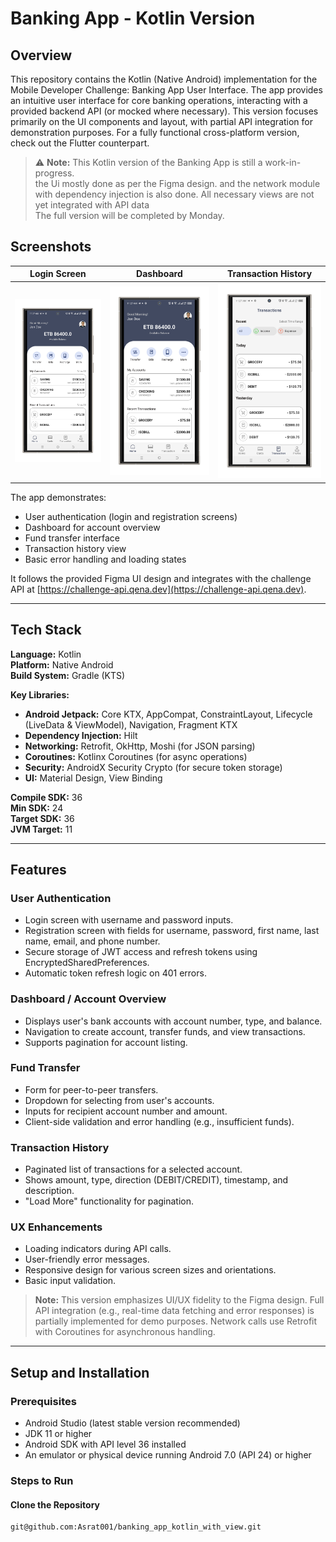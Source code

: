 # Banking App - Kotlin Version

## Overview
This repository contains the Kotlin (Native Android) implementation for the Mobile Developer Challenge: Banking App User Interface. The app provides an intuitive user interface for core banking operations, interacting with a provided backend API (or mocked where necessary). This version focuses primarily on the UI components and layout, with partial API integration for demonstration purposes. For a fully functional cross-platform version, check out the Flutter counterpart.


> ⚠️ **Note:** This Kotlin version of the Banking App is still a work-in-progress.  
> the Ui mostly done as per the Figma design. and the network module with dependency injection is also done.
> All necessary views are not yet integrated with API data  
> The full version will be completed by Monday.


## Screenshots

| Login Screen | Dashboard | Transaction History |
|--------------|-----------|-------------------|
| ![Login Screen](assets/Screenshot_20250926-112711-portrait.png) | ![Dashboard](assets/Screenshot_20250926-112711-portrait.png) | ![Transaction History](assets/Screenshot_20250926-112725-portrait.png) |




The app demonstrates:

- User authentication (login and registration screens)
- Dashboard for account overview
- Fund transfer interface
- Transaction history view
- Basic error handling and loading states

It follows the provided Figma UI design and integrates with the challenge API at [https://challenge-api.qena.dev](https://challenge-api.qena.dev).

---

## Tech Stack

**Language:** Kotlin  
**Platform:** Native Android  
**Build System:** Gradle (KTS)

**Key Libraries:**

- **Android Jetpack:** Core KTX, AppCompat, ConstraintLayout, Lifecycle (LiveData & ViewModel), Navigation, Fragment KTX
- **Dependency Injection:** Hilt
- **Networking:** Retrofit, OkHttp, Moshi (for JSON parsing)
- **Coroutines:** Kotlinx Coroutines (for async operations)
- **Security:** AndroidX Security Crypto (for secure token storage)
- **UI:** Material Design, View Binding

**Compile SDK:** 36  
**Min SDK:** 24  
**Target SDK:** 36  
**JVM Target:** 11

---

## Features

### User Authentication
- Login screen with username and password inputs.
- Registration screen with fields for username, password, first name, last name, email, and phone number.
- Secure storage of JWT access and refresh tokens using EncryptedSharedPreferences.
- Automatic token refresh logic on 401 errors.

### Dashboard / Account Overview
- Displays user's bank accounts with account number, type, and balance.
- Navigation to create account, transfer funds, and view transactions.
- Supports pagination for account listing.

### Fund Transfer
- Form for peer-to-peer transfers.
- Dropdown for selecting from user's accounts.
- Inputs for recipient account number and amount.
- Client-side validation and error handling (e.g., insufficient funds).

### Transaction History
- Paginated list of transactions for a selected account.
- Shows amount, type, direction (DEBIT/CREDIT), timestamp, and description.
- "Load More" functionality for pagination.

### UX Enhancements
- Loading indicators during API calls.
- User-friendly error messages.
- Responsive design for various screen sizes and orientations.
- Basic input validation.

> **Note:** This version emphasizes UI/UX fidelity to the Figma design. Full API integration (e.g., real-time data fetching and error responses) is partially implemented for demo purposes. Network calls use Retrofit with Coroutines for asynchronous handling.

---

## Setup and Installation

### Prerequisites
- Android Studio (latest stable version recommended)
- JDK 11 or higher
- Android SDK with API level 36 installed
- An emulator or physical device running Android 7.0 (API 24) or higher

### Steps to Run

#### Clone the Repository
```bash
git@github.com:Asrat001/banking_app_kotlin_with_view.git
